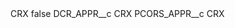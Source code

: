 <?xml version="1.0" encoding="UTF-8"?>
<CustomMetadata xmlns="http://soap.sforce.com/2006/04/metadata" xmlns:xsi="http://www.w3.org/2001/XMLSchema-instance" xmlns:xsd="http://www.w3.org/2001/XMLSchema">
    <label>CRX</label>
    <protected>false</protected>
    <values>
        <field>DCR_APPR__c</field>
        <value xsi:type="xsd:string">CRX</value>
    </values>
    <values>
        <field>PCORS_APPR__c</field>
        <value xsi:type="xsd:string">CRX</value>
    </values>
</CustomMetadata>

